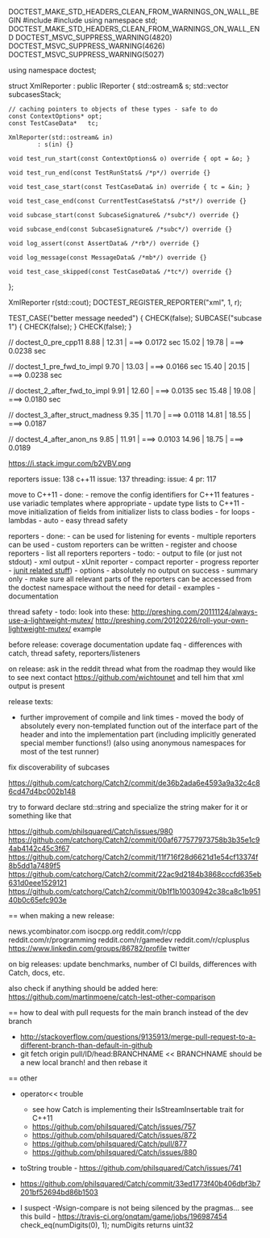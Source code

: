 
DOCTEST_MAKE_STD_HEADERS_CLEAN_FROM_WARNINGS_ON_WALL_BEGIN
#include <iostream>
#include <vector>
using namespace std;
DOCTEST_MAKE_STD_HEADERS_CLEAN_FROM_WARNINGS_ON_WALL_END
DOCTEST_MSVC_SUPPRESS_WARNING(4820)
DOCTEST_MSVC_SUPPRESS_WARNING(4626)
DOCTEST_MSVC_SUPPRESS_WARNING(5027)

using namespace doctest;

struct XmlReporter : public IReporter
{
    std::ostream&                 s;
    std::vector<SubcaseSignature> subcasesStack;

    // caching pointers to objects of these types - safe to do
    const ContextOptions* opt;
    const TestCaseData*   tc;

    XmlReporter(std::ostream& in)
            : s(in) {}

    void test_run_start(const ContextOptions& o) override { opt = &o; }

    void test_run_end(const TestRunStats& /*p*/) override {}

    void test_case_start(const TestCaseData& in) override { tc = &in; }

    void test_case_end(const CurrentTestCaseStats& /*st*/) override {}

    void subcase_start(const SubcaseSignature& /*subc*/) override {}

    void subcase_end(const SubcaseSignature& /*subc*/) override {}

    void log_assert(const AssertData& /*rb*/) override {}

    void log_message(const MessageData& /*mb*/) override {}

    void test_case_skipped(const TestCaseData& /*tc*/) override {}
};

XmlReporter r(std::cout);
DOCTEST_REGISTER_REPORTER("xml", 1, r);





TEST_CASE("better message needed") {
    CHECK(false);
    SUBCASE("subcase 1") {
        CHECK(false);
    }
    CHECK(false);
}







// doctest_0_pre_cpp11
 8.88 |   12.31 | ===> 0.0172 sec
15.02 |   19.78 | ===> 0.0238 sec

// doctest_1_pre_fwd_to_impl
 9.70 |   13.03 | ===> 0.0166 sec
15.40 |   20.15 | ===> 0.0238 sec

// doctest_2_after_fwd_to_impl
 9.91 |   12.60 | ===> 0.0135 sec
15.48 |   19.08 | ===> 0.0180 sec

// doctest_3_after_struct_madness
 9.35 |   11.70 | ===> 0.0118
14.81 |   18.55 | ===> 0.0187

// doctest_4_after_anon_ns
 9.85 |   11.91 | ===> 0.0103
14.96 |   18.75 | ===> 0.0189


https://i.stack.imgur.com/b2VBV.png



reporters issue: 138
c++11 issue: 137
threading: issue: 4 pr: 117

move to C++11 - done:
    - remove the config identifiers for C++11 features
    - use variadic templates where appropriate
    - update type lists to C++11
    - move initialization of fields from initializer lists to class bodies
    - for loops
    - lambdas
    - auto
    - easy thread safety

reporters - done:
    - can be used for listening for events
    - multiple reporters can be used
    - custom reporters can be written
    - register and choose reporters
    - list all reporters
reporters - todo:
    - output to file (or just not stdout)
    - xml output
    - xUnit reporter
    - compact reporter
    - progress reporter
    - [junit related stuff](https://github.com/ujiro99/doctest-junit-report))
    - options
        - absolutely no output on success
        - summary only
    - make sure all relevant parts of the reporters can be accessed from the doctest namespace without the need for detail
    - examples
    - documentation

thread safety - todo:
    look into these:
        http://preshing.com/20111124/always-use-a-lightweight-mutex/
        http://preshing.com/20120226/roll-your-own-lightweight-mutex/
    example

before release:
    coverage
    documentation
        update faq - differences with catch, thread safety, reporters/listeners

on release:
    ask in the reddit thread what from the roadmap they would like to see next
    contact https://github.com/wichtounet and tell him that xml output is present

release texts:
- further improvement of compile and link times - moved the body of absolutely every non-templated function out of the interface part of the header and into the implementation part (including implicitly generated special member functions!) (also using anonymous namespaces for most of the test runner)





fix discoverability of subcases

https://github.com/catchorg/Catch2/commit/de36b2ada6e4593a9a32c4c86cd47d4bc002b148

try to forward declare std::string and specialize the string maker for it or something like that

https://github.com/philsquared/Catch/issues/980
https://github.com/catchorg/Catch2/commit/00af677577973758b3b35e1c94ab4142c45c3f67
https://github.com/catchorg/Catch2/commit/11f716f28d6621d1e54cf13374f8b5dd1a7489f5
https://github.com/catchorg/Catch2/commit/22ac9d2184b3868cccfd635eb631d0eee1529121
https://github.com/catchorg/Catch2/commit/0b1f1b10030942c38ca8c1b95140b0c65efc903e

== when making a new release:

news.ycombinator.com
isocpp.org
reddit.com/r/cpp
reddit.com/r/programming
reddit.com/r/gamedev
reddit.com/r/cplusplus
https://www.linkedin.com/groups/86782/profile
twitter

on big releases: update benchmarks, number of CI builds, differences with Catch, docs, etc.

also check if anything should be added here:
https://github.com/martinmoene/catch-lest-other-comparison

== how to deal with pull requests for the main branch instead of the dev branch
- http://stackoverflow.com/questions/9135913/merge-pull-request-to-a-different-branch-than-default-in-github
- git fetch origin pull/ID/head:BRANCHNAME         << BRANCHNAME should be a new local branch! and then rebase it

== other
- operator<< trouble
    - see how Catch is implementing their IsStreamInsertable trait for C++11
    - https://github.com/philsquared/Catch/issues/757
    - https://github.com/philsquared/Catch/issues/872
    - https://github.com/philsquared/Catch/pull/877
    - https://github.com/philsquared/Catch/issues/880
- toString trouble - https://github.com/philsquared/Catch/issues/741
- https://github.com/philsquared/Catch/commit/33ed1773f40b406dbf3b7201bf52694bd86b1503

- I suspect -Wsign-compare is not being silenced by the pragmas...
  see this build - https://travis-ci.org/onqtam/game/jobs/196987454
  check_eq(numDigits(0), 1);     numDigits returns uint32
